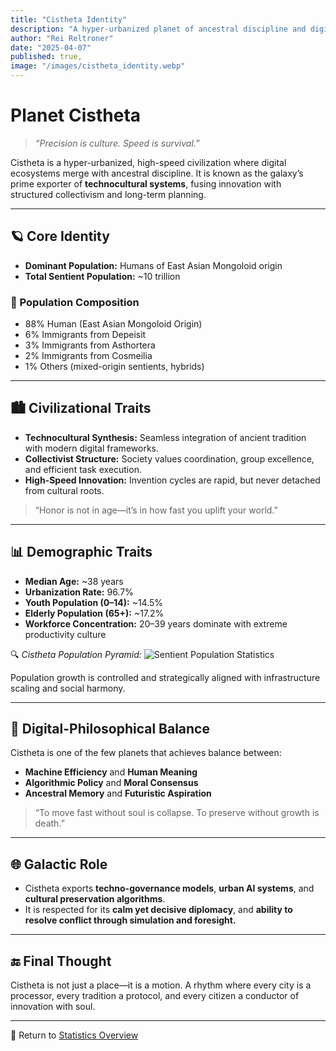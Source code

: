 ```yaml
---
title: "Cistheta Identity"
description: "A hyper-urbanized planet of ancestral discipline and digital precision. Cistheta leads the galaxy in technocultural synthesis, merging tradition with high-speed innovation."
author: "Rei Reltroner" 
date: "2025-04-07"
published: true,
image: "/images/cistheta_identity.webp"
---
```

# Planet Cistheta

> *“Precision is culture. Speed is survival.”*

Cistheta is a hyper-urbanized, high-speed civilization where digital ecosystems merge with ancestral discipline. It is known as the galaxy’s prime exporter of **technocultural systems**, fusing innovation with structured collectivism and long-term planning.

---

## 🪐 Core Identity
- **Dominant Population:** Humans of East Asian Mongoloid origin  
- **Total Sentient Population:** ~10 trillion  

### 🧬 Population Composition
- 88% Human (East Asian Mongoloid Origin)  
- 6% Immigrants from Depeisit  
- 3% Immigrants from Asthortera  
- 2% Immigrants from Cosmeilia  
- 1% Others (mixed-origin sentients, hybrids)  

---

## 🏙️ Civilizational Traits
- **Technocultural Synthesis:** Seamless integration of ancient tradition with modern digital frameworks.
- **Collectivist Structure:** Society values coordination, group excellence, and efficient task execution.
- **High-Speed Innovation:** Invention cycles are rapid, but never detached from cultural roots.

> “Honor is not in age—it’s in how fast you uplift your world.”

---

## 📊 Demographic Traits
- **Median Age:** ~38 years  
- **Urbanization Rate:** 96.7%  
- **Youth Population (0–14):** ~14.5%  
- **Elderly Population (65+):** ~17.2%  
- **Workforce Concentration:** 20–39 years dominate with extreme productivity culture

🔍 *Cistheta Population Pyramid:* ![Sentient Population Statistics](/images/cistheta-pyramid.webp)

Population growth is controlled and strategically aligned with infrastructure scaling and social harmony.

---

## 🧠 Digital-Philosophical Balance
Cistheta is one of the few planets that achieves balance between:
- **Machine Efficiency** and **Human Meaning**
- **Algorithmic Policy** and **Moral Consensus**
- **Ancestral Memory** and **Futuristic Aspiration**

> “To move fast without soul is collapse. To preserve without growth is death.”

---

## 🌐 Galactic Role
- Cistheta exports **techno-governance models**, **urban AI systems**, and **cultural preservation algorithms**.
- It is respected for its **calm yet decisive diplomacy**, and **ability to resolve conflict through simulation and foresight.**

---

## 🔚 Final Thought
Cistheta is not just a place—it is a motion.
A rhythm where every city is a processor,
every tradition a protocol,
and every citizen a conductor of innovation with soul.

---

📍 Return to [Statistics Overview](https://www.reltroner.com/statistics)

